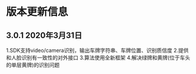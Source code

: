 # 版本更新信息
## 3.0.1 2020年3月31日
1.SDK支持video/camera识别，输出⻋牌字符串、⻋牌位置、识别质信度
2.提供和人脸识别有一致性的对外接口
3.算法使用全新框架
4.解决绿牌和黄牌(位于车头的单层黄牌)的识别问题
